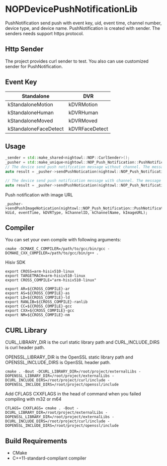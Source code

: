 # NOPDevicePushNotificationLib
PushNotification send push with event key, uid, event time, channel number, device type, and device name.
PushNotification is created with sender. The senders needs support https protocol.

## Http Sender
The project provides curl sender to test. You also can use customized sender for PushNotification.

## Event Key
| Standalone | DVR |
| --- | --- |
| kStandaloneMotion| kDVRMotion |
| kStandaloneHuman | kDVRHuman |
| kStandaloneMoved | kDVRMoved |
| kStandaloneFaceDetect | kDVRFaceDetect |

## Usage
```c++
_sender = std::make_shared<nightowl::NOP::CurlSender>();
_pusher = std::make_unique<nightowl::NOP_Push_Notification::PushNotification>(_sender);
// The device send push notification message without channel. The message without channel name should call this function. 
auto result = _pusher->sendPushNotication(nightowl::NOP_Push_Notification::PushNotification::EventKey::kStandaloneMotion, kUid, eventTime, kStandaloneDeviceType, kStandaloneName);

// The device send push notification message with channel. The message with channel name should call this function.
auto result = _pusher->sendPushNotication(nightowl::NOP_Push_Notification::PushNotification::EventKey::kDVRFaceDetect, kUid, eventTime, kDVRType, kChannelID, kChannelName);
```

Push notification with image URL
```
_pusher->sendPushImageNotication(nightowl::NOP_Push_Notification::PushNotification::EventKey::kDVRHuman, kUid, eventTime, kDVRType, kChannelID, kChannelName, kImageURL);
```

## Compiler
You can set your own compile with following arguments:
```
cmake -DCMAKE_C_COMPILER=/path/to/gcc/bin/gcc -DCMAKE_CXX_COMPILER=/path/to/gcc/bin/g++ .
```
Hisiv SDK
```
export CROSS=arm-hisiv510-linux
export TARGETMACH=arm-hisiv510-linux
export CROSS_COMPILE="arm-hisiv510-linux"

export AR=${CROSS_COMPILE}-ar
export AS=${CROSS_COMPILE}-as
export LD=${CROSS_COMPILE}-ld
export RANLIB=${CROSS_COMPILE}-ranlib
export CC=${CROSS_COMPILE}-gcc
export CXX=${CROSS_COMPILE}-gcc
export NM=${CROSS_COMPILE}-nm
```


## CURL Library
CURL_LIBRARY_DIR is the curl static library path and CURL_INCLUDE_DIRS is curl header path.

OPENSSL_LIBRARY_DIR is the OpenSSL static library path and OPENSSL_INCLUDE_DIRS is OpenSSL header path.

```
cmake . -Bout -DCURL_LIBRARY_DIR=/root/project/externalLibs -DOPENSSL_LIBRARY_DIR=/root/project/externalLibs -DCURL_INCLUDE_DIRS=/root/project/curl/include -DOPENSSL_INCLUDE_DIRS=/root/project/openssl/include
```
Add CFLAGS CXXFLAGS in the head of command when you failed compiling with m32 or m64
```
CFLAGS= CXXFLAGS= cmake . -Bout -DCURL_LIBRARY_DIR=/root/project/externalLibs -DOPENSSL_LIBRARY_DIR=/root/project/externalLibs -DCURL_INCLUDE_DIRS=/root/project/curl/include -DOPENSSL_INCLUDE_DIRS=/root/project/openssl/include
```  

## Build Requirements
* CMake
* C++11-standard-compliant compiler


